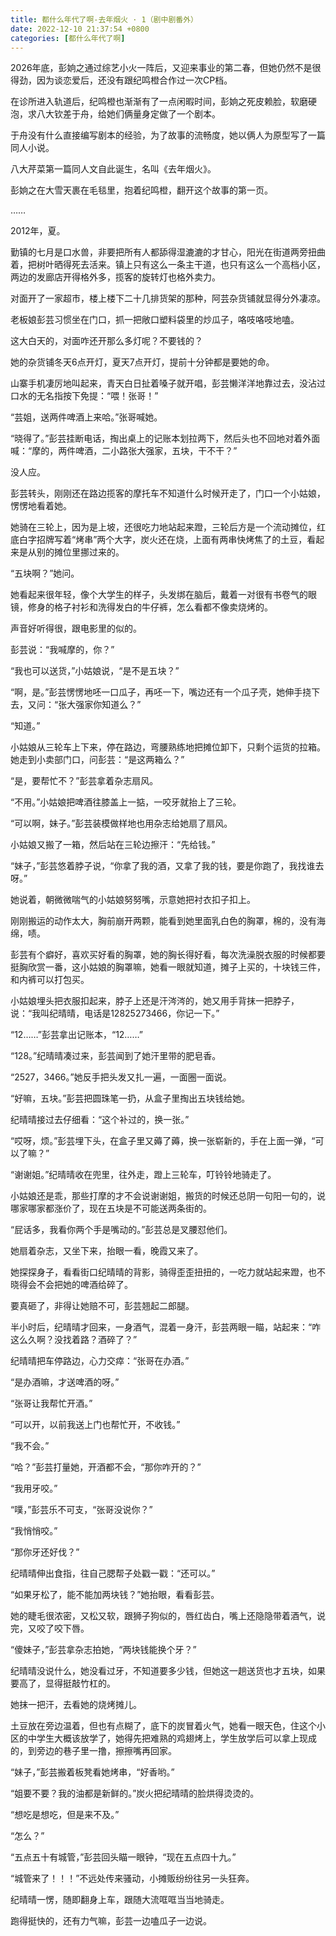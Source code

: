 ```yaml
---
title: 都什么年代了啊-去年烟火 · 1（剧中剧番外）
date: 2022-12-10 21:37:54 +0800
categories: [都什么年代了啊]
---
```


2026年底，彭姠之通过综艺小火一阵后，又迎来事业的第二春，但她仍然不是很得劲，因为谈恋爱后，还没有跟纪鸣橙合作过一次CP档。

在诊所进入轨道后，纪鸣橙也渐渐有了一点闲暇时间，彭姠之死皮赖脸，软磨硬泡，求八大钦差于舟，给她们俩量身定做了一个剧本。

于舟没有什么直接编写剧本的经验，为了故事的流畅度，她以俩人为原型写了一篇同人小说。

八大芹菜第一篇同人文自此诞生，名叫《去年烟火》。

彭姠之在大雪天裹在毛毯里，抱着纪鸣橙，翻开这个故事的第一页。

……

2012年，夏。

勤镇的七月是口水兽，非要把所有人都舔得湿漉漉的才甘心，阳光在街道两旁扭曲着，把树叶晒得死去活来。镇上只有这么一条主干道，也只有这么一个高档小区，两边的发廊店开得格外多，揽客的旋转灯也格外卖力。

对面开了一家超市，楼上楼下二十几排货架的那种，阿芸杂货铺就显得分外凄凉。

老板娘彭芸习惯坐在门口，抓一把敞口塑料袋里的炒瓜子，咯吱咯吱地嗑。

这大白天的，对面咋还开那么多灯呢？不要钱的？

她的杂货铺冬天6点开灯，夏天7点开灯，提前十分钟都是要她的命。

山寨手机凄厉地叫起来，青天白日扯着嗓子就开唱，彭芸懒洋洋地靠过去，没沾过口水的无名指按下免提：“喂！张哥！”

“芸姐，送两件啤酒上来哈。”张哥喊她。

“晓得了。”彭芸挂断电话，掏出桌上的记账本划拉两下，然后头也不回地对着外面喊：“摩的，两件啤酒，二小路张大强家，五块，干不干？”

没人应。

彭芸转头，刚刚还在路边揽客的摩托车不知道什么时候开走了，门口一个小姑娘，愣愣地看着她。

她骑在三轮上，因为是上坡，还很吃力地站起来蹬，三轮后方是一个流动摊位，红底白字招牌写着“烤串”两个大字，炭火还在烧，上面有两串快烤焦了的土豆，看起来是从别的摊位里挪过来的。

“五块啊？”她问。

她看起来很年轻，像个大学生的样子，头发绑在脑后，戴着一对很有书卷气的眼镜，修身的格子衬衫和洗得发白的牛仔裤，怎么看都不像卖烧烤的。

声音好听得很，跟电影里的似的。

彭芸说：“我喊摩的，你？”

“我也可以送货，”小姑娘说，“是不是五块？”

“啊，是。”彭芸愣愣地呸一口瓜子，再呸一下，嘴边还有一个瓜子壳，她伸手挠下去，又问：“张大强家你知道么？”

“知道。”

小姑娘从三轮车上下来，停在路边，弯腰熟练地把摊位卸下，只剩个运货的拉箱。她走到小卖部门口，问彭芸：“是这两箱么？”

“是，要帮忙不？”彭芸拿着杂志扇风。

“不用。”小姑娘把啤酒往膝盖上一掂，一咬牙就抬上了三轮。

“可以啊，妹子。”彭芸装模做样地也用杂志给她扇了扇风。

小姑娘又搬了一箱，然后站在三轮边擦汗：“先给钱。”

“妹子，”彭芸悠着脖子说，“你拿了我的酒，又拿了我的钱，要是你跑了，我找谁去呀。”

她说着，朝微微喘气的小姑娘努努嘴，示意她把衬衣扣子扣上。

刚刚搬运的动作太大，胸前崩开两颗，能看到她里面乳白色的胸罩，棉的，没有海绵，啧。

彭芸有个癖好，喜欢买好看的胸罩，她的胸长得好看，每次洗澡脱衣服的时候都要挺胸欣赏一番，这小姑娘的胸罩嘛，她看一眼就知道，摊子上买的，十块钱三件，和内裤可以打包买。

小姑娘埋头把衣服扣起来，脖子上还是汗涔涔的，她又用手背抹一把脖子，说：“我叫纪晴晴，电话是12825273466，你记一下。”

“12……”彭芸拿出记账本，“12……”

“128。”纪晴晴凑过来，彭芸闻到了她汗里带的肥皂香。

“2527，3466。”她反手把头发又扎一遍，一面圈一面说。

“好嘛，五块。”彭芸把圆珠笔一扔，从盒子里掏出五块钱给她。

纪晴晴接过去仔细看：“这个补过的，换一张。”

“哎呀，烦。”彭芸埋下头，在盒子里又薅了薅，换一张崭新的，手在上面一弹，“可以了嘛？”

“谢谢姐。”纪晴晴收在兜里，往外走，蹬上三轮车，叮铃铃地骑走了。

小姑娘还是乖，那些打摩的才不会说谢谢姐，搬货的时候还总阴一句阳一句的，说哪家哪家都涨价了，现在五块是不可能送两条街的。

“屁话多，我看你两个手是嘴动的。”彭芸总是叉腰怼他们。

她扇着杂志，又坐下来，抬眼一看，晚霞又来了。

她探探身子，看看街口纪晴晴的背影，骑得歪歪扭扭的，一吃力就站起来蹬，也不晓得会不会把她的啤酒给碎了。

要真砸了，非得让她赔不可，彭芸翘起二郎腿。

半小时后，纪晴晴才回来，一身酒气，混着一身汗，彭芸两眼一瞄，站起来：“咋这么久啊？没找着路？酒碎了？”

纪晴晴把车停路边，心力交瘁：“张哥在办酒。”

“是办酒嘛，才送啤酒的呀。”

“张哥让我帮忙开酒。”

“可以开，以前我送上门也帮忙开，不收钱。”

“我不会。”

“哈？”彭芸打量她，开酒都不会，“那你咋开的？”

“我用牙咬。”

“噗，”彭芸乐不可支，“张哥没说你？”

“我悄悄咬。”

“那你牙还好伐？”

纪晴晴伸出食指，往自己腮帮子处戳一戳：“还可以。”

“如果牙松了，能不能加两块钱？”她抬眼，看看彭芸。

她的睫毛很浓密，又松又软，跟狮子狗似的，唇红齿白，嘴上还隐隐带着酒气，说完，又咬了咬下唇。

“傻妹子，”彭芸拿杂志拍她，“两块钱能换个牙？”

纪晴晴没说什么，她没看过牙，不知道要多少钱，但她这一趟送货也才五块，如果要高了，显得挺敲竹杠的。

她抹一把汗，去看她的烧烤摊儿。

土豆放在旁边温着，但也有点糊了，底下的炭冒着火气，她看一眼天色，住这个小区的中学生大概该放学了，她得先把难熟的鸡翅烤上，学生放学后可以拿上现成的，到旁边的巷子里一撸，擦擦嘴再回家。

“妹子，”彭芸搬着板凳看她烤串，“好香哟。”

“姐要不要？我的油都是新鲜的。”炭火把纪晴晴的脸烘得烫烫的。

“想吃是想吃，但是来不及。”

“怎么？”

“五点五十有城管，”彭芸回头瞄一眼钟，“现在五点四十九。”

“城管来了！！！”不远处传来骚动，小摊贩纷纷往另一头狂奔。

纪晴晴一愣，随即翻身上车，跟随大流哐哐当当地骑走。

跑得挺快的，还有力气嘛，彭芸一边嗑瓜子一边说。

